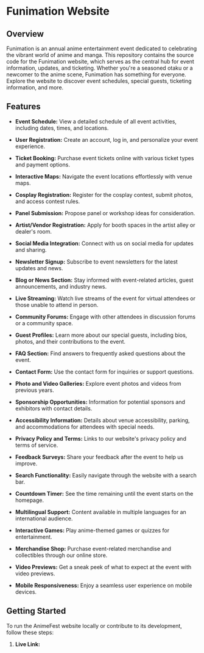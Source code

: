 


<!-- Features of my web site -->
# Funimation Website

## Overview

Funimation is an annual anime entertainment event dedicated to celebrating the vibrant world of anime and manga. This repository contains the source code for the Funimation website, which serves as the central hub for event information, updates, and ticketing. Whether you're a seasoned otaku or a newcomer to the anime scene, Funimation has something for everyone. Explore the website to discover event schedules, special guests, ticketing information, and more.

## Features

- **Event Schedule:** View a detailed schedule of all event activities, including dates, times, and locations.

- **User Registration:** Create an account, log in, and personalize your event experience.

- **Ticket Booking:** Purchase event tickets online with various ticket types and payment options.

- **Interactive Maps:** Navigate the event locations effortlessly with venue maps.

- **Cosplay Registration:** Register for the cosplay contest, submit photos, and access contest rules.

- **Panel Submission:** Propose panel or workshop ideas for consideration.

- **Artist/Vendor Registration:** Apply for booth spaces in the artist alley or dealer's room.

- **Social Media Integration:** Connect with us on social media for updates and sharing.

- **Newsletter Signup:** Subscribe to event newsletters for the latest updates and news.

- **Blog or News Section:** Stay informed with event-related articles, guest announcements, and industry news.

- **Live Streaming:** Watch live streams of the event for virtual attendees or those unable to attend in person.

- **Community Forums:** Engage with other attendees in discussion forums or a community space.

- **Guest Profiles:** Learn more about our special guests, including bios, photos, and their contributions to the event.

- **FAQ Section:** Find answers to frequently asked questions about the event.

- **Contact Form:** Use the contact form for inquiries or support questions.

- **Photo and Video Galleries:** Explore event photos and videos from previous years.

- **Sponsorship Opportunities:** Information for potential sponsors and exhibitors with contact details.

- **Accessibility Information:** Details about venue accessibility, parking, and accommodations for attendees with special needs.

- **Privacy Policy and Terms:** Links to our website's privacy policy and terms of service.

- **Feedback Surveys:** Share your feedback after the event to help us improve.

- **Search Functionality:** Easily navigate through the website with a search bar.

- **Countdown Timer:** See the time remaining until the event starts on the homepage.

- **Multilingual Support:** Content available in multiple languages for an international audience.

- **Interactive Games:** Play anime-themed games or quizzes for entertainment.

- **Merchandise Shop:** Purchase event-related merchandise and collectibles through our online store.

- **Video Previews:** Get a sneak peek of what to expect at the event with video previews.

- **Mobile Responsiveness:** Enjoy a seamless user experience on mobile devices.

## Getting Started

To run the AnimeFest website locally or contribute to its development, follow these steps:

1. **Live Link:**
